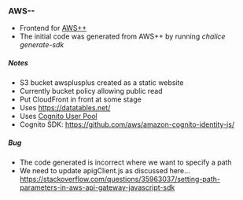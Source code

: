 ### AWS--

* Frontend for [AWS++](https://github.com/philenz/awsplusplus.git)
* The initial code was generated from AWS++ by running _chalice generate-sdk_

##### Notes

* S3 bucket awsplusplus created as a static website
* Currently bucket policy allowing public read
* Put CloudFront in front at some stage
* Uses https://datatables.net/
* Uses [Cognito User Pool](http://docs.aws.amazon.com/cognito/latest/developerguide/getting-started-with-cognito-user-pools.html)
* Cognito SDK: https://github.com/aws/amazon-cognito-identity-js/

##### Bug

* The code generated is incorrect where we want to specify a path
* We need to update apigClient.js as discussed here... https://stackoverflow.com/questions/35963037/setting-path-parameters-in-aws-api-gateway-javascript-sdk

